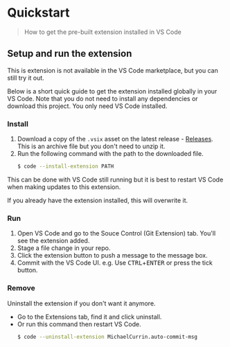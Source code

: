 # Quickstart
> How to get the pre-built extension installed in VS Code


## Setup and run the extension

This is extension is not available in the VS Code marketplace, but you can still try it out. 

Below is a short quick guide to get the extension installed globally in your VS Code. Note that you do not need to install any dependencies or download this project. You only need VS Code installed.

### Install

1. Download a copy of the `.vsix` asset on the latest release - [Releases](https://github.com/MichaelCurrin/auto-commit-msg/releases). This is an archive file but you don't need to unzip it.
2. Run the following command with the path to the downloaded file.
    ```sh
    $ code --install-extension PATH
    ```

This can be done with VS Code still running but it is best to restart VS Code when making updates to this extension. 

If you already have the extension installed, this will overwrite it.

### Run

1. Open VS Code and go to the Souce Control (Git Extension) tab. You'll see the extension added.
1. Stage a file change in your repo.
1. Click the extension button to push a message to the message box.
1. Commit with the VS Code UI. e.g. Use <kbd>CTRL</kbd>+<kbd>ENTER</kbd> or press the tick button.


### Remove 

Uninstall the extension if you don't want it anymore.

- Go to the Extensions tab, find it and click uninstall.
- Or run this command then restart VS Code.
    ```sh
    $ code --uninstall-extension MichaelCurrin.auto-commit-msg
    ```
